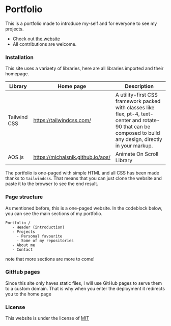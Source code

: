 <!-- <img src="./images/og.png" style="width: 100%;" /> -->
# Portfolio

This is a portfolio made to introduce my-self and for everyone to see my projects.

* Check out [the website](https://maucode.com)
* All contributions are welcome.

### Installation

This site uses a variaety of libraries, here are all libraries imported and their homepage.

| Library      	| Home page                         	| Description 	|
|--------------	|-----------------------------------	|-------------	|
| Tailwind CSS 	| https://tailwindcss.com/          	| A utility-first CSS framework packed with classes like flex, pt-4, text-center and rotate-90 that can be composed to build any design, directly in your markup.	|
| AOS.js       	| https://michalsnik.github.io/aos/ 	| Animate On Scroll Library                                                                                                                                       |

The portfolio is one-paged with simple HTML and all CSS has been made thanks to `tailwindcss`. That means that you can just clone the website and paste it to the browser to see the end result.

### Page structure

As mentioned before, this is a one-paged website. In the codeblock below, you can see the main sections of my portfolio.

```
Portfolio /
   - Header (introduction)
   - Projects
     - Personal favourite
     - Some of my repositories
   - About me
   - Contact
```

note that more sections are more to come!

### GitHub pages

Since this site only haves static files, I will use GitHub pages to serve them to a custom domain. That is why when you enter the deployment it redirects you to the home page

### License

This website is under the license of [MIT](./LICENSE)
